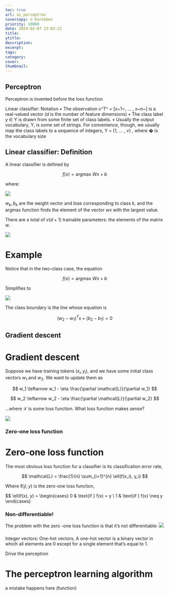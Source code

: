 ```yaml
---
toc: true
url: ai_perceptron
covercopy: © Karobben
priority: 10000
date: 2024-02-07 13:03:23
title: 
ytitle:
description:
excerpt:
tags:
category:
cover:
thumbnail:
---
```


## Perceptron

Perceptron is invented before the loss function 

Linear classifier: Notation
• The observation x^T^ = [x~1~, … , x~n~] is a real-valued vector (d is the number of feature dimensions)
• The class label y ∈ Y is drawn from some finite set of class labels.
• Usually the output vocabulary, Y, is some set of strings. For
convenience, though, we usually map the class labels to a sequence
of integers, Y = [1, … , v} , where � is the vocabulary size

## Linear classifier: Definition

A linear classifier is defined by

$$
f(x) = \text{argmax } Wx + b
$$

where:

![](https://imgur.com/zuycCx8.png)

$w_k, b_k$ are the weight vector and bias corresponding to class $k$, and the argmax function finds the element of the vector $wx$ with the largest value.

There are a total of $v(d + 1)$ trainable parameters: the elements of the matrix $w$.

![](https://imgur.com/undefined.png)

# Example

Notice that in the two-class case, the equation

$$
f(x) = \text{argmax } Wx + b
$$

Simplifies to

![](https://imgur.com/QAGB3Ur.png)

The class boundary is the line whose equation is

$$
(w_2 - w_1)^T x + (b_2 - b_1) = 0
$$

## Gradient descent

# Gradient descent

Suppose we have training tokens $(x_i, y_i)$, and we have some initial class vectors $w_1$ and $w_2$. We want to update them as

$$
w_1 \leftarrow w_1 - \eta \frac{\partial \mathcal{L}}{\partial w_1}
$$

$$
w_2 \leftarrow w_2 - \eta \frac{\partial \mathcal{L}}{\partial w_2}
$$

...where $\mathcal{L}$ is some loss function. What loss function makes sense?

![](https://imgur.com/YaSOBI6.png)

### Zero-one loss function

# Zero-one loss function

The most obvious loss function for a classifier is its classification error rate,

$$
\mathcal{L} = \frac{1}{n} \sum_{i=1}^{n} \ell(f(x_i), y_i)
$$

Where $\ell(\hat{y}, y)$ is the zero-one loss function,

$$
\ell(f(x), y) =
\begin{cases}
0 & \text{if } f(x) = y \\
1 & \text{if } f(x) \neq y
\end{cases}


### Non-differentiable!

The problem with the zero -one loss function is that it’s not differentiable:
![](https://imgur.com/tuIgHI9.png)

### 

Integer vectors: One-hot vectors, A one-hot vector is a binary vector in which all elements are 0 except for a single element that’s equal to 1.








Drive the perceptron



# The perceptron learning algorithm

a mistake happens here (function)










<style>
pre {
  background-color:#38393d;
  color: #5fd381;
}
</style>
